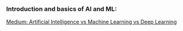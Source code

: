 ### Introduction and basics of AI and ML:

[Medium: Artificial Intelligence vs Machine Learning vs Deep Learning](https://kasunprageethdissanayake.medium.com/artificial-intelligence-vs-machine-learning-vs-deep-learning-89b57cee9404)
